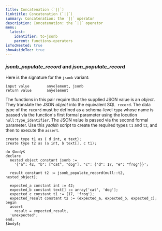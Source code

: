 ```yaml
---
title: Concatenation (`||`)
linktitle: Concatenation (`||`)
summary: Concatenation: the `||` operator
description: Concatenation: the `||` operator
menu:
  latest:
    identifier: to-jsonb
    parent: functions-operators
isTocNested: true
showAsideToc: true
---
```





### _jsonb_populate_record_ and _json_populate_record_

Here is the signature for the `jsonb` variant:

```
input value        anyelement, jsonb
return value       anyelement
```

The functions in this pair require that the supplied JSON value is an _object_. They translate the JSON _object_ into the equivalent SQL` record`. The data type of the `record` must be defined as a schema-level `type` whose name is passed via the function's first formal parameter using the locution `null:type_identifier`. The JSON value is passed via the second formal parameter. Use this _ysqlsh_ script to create the required types `t1` and `t2`, and then to execute the `assert`.

```
create type t1 as ( d int, e text);
create type t2 as (a int, b text[], c t1);

do $body$
declare
  nested_object constant jsonb :=
    '{"a": 42, "b": ["cat", "dog"], "c": {"d": 17, "e": "frog"}}';

  result constant t2 := jsonb_populate_record(null::t2, nested_object);

  expected_a constant int := 42;
  expected_b constant text[] := array['cat', 'dog'];
  expected_c constant t1 := (17, 'frog');
  expected_result constant t2 := (expected_a, expected_b, expected_c);
begin
  assert
    result = expected_result,
  'unexpected';
end;
$body$;
```

